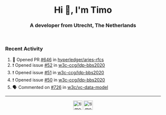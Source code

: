 <h1 align="center">Hi 👋, I'm Timo</h1>
<h3 align="center">A developer from Utrecht, The Netherlands</h3>
<br/>
<!-- https://github.com/rahuldkjain/github-profile-readme-generator --!>

<!--  <p align="left"><img src="https://github-readme-stats.vercel.app/api?username=timoglastra&show_icons=true&count_private=true&" alt="timoglastra" /></p> --!>

<!--
Github language stats
<p align="left"><img src="https://github-readme-stats.vercel.app/api/top-langs/?username=timoglastra&layout=compact" alt="timoglastra" /><p>
-->

<!-- Codestats language stats -->
<!-- <p align="left"><img src="https://codestats-readme.vercel.app/api/top-langs/?username=timoglastra&layout=compact&language_count=12" alt="timoglastra" /><p>    --!>
  
<h3>Recent Activity</h3>

<!--START_SECTION:activity-->
1. 💪 Opened PR [#646](https://github.com/hyperledger/aries-rfcs/pull/646) in [hyperledger/aries-rfcs](https://github.com/hyperledger/aries-rfcs)
2. ❗️ Opened issue [#52](https://github.com/w3c-ccg/ldp-bbs2020/issues/52) in [w3c-ccg/ldp-bbs2020](https://github.com/w3c-ccg/ldp-bbs2020)
3. ❗️ Opened issue [#51](https://github.com/w3c-ccg/ldp-bbs2020/issues/51) in [w3c-ccg/ldp-bbs2020](https://github.com/w3c-ccg/ldp-bbs2020)
4. ❗️ Opened issue [#50](https://github.com/w3c-ccg/ldp-bbs2020/issues/50) in [w3c-ccg/ldp-bbs2020](https://github.com/w3c-ccg/ldp-bbs2020)
5. 🗣 Commented on [#726](https://github.com/w3c/vc-data-model/issues/726) in [w3c/vc-data-model](https://github.com/w3c/vc-data-model)
<!--END_SECTION:activity-->

---

<p align="center">
<a href="https://twitter.com/timoglastra" target="blank"><img align="center" src="https://cdn.jsdelivr.net/npm/simple-icons@3.0.1/icons/twitter.svg" alt="timoglastra" height="30" width="30" /></a>
<a href="https://linkedin.com/in/timoglastra" target="blank"><img align="center" src="https://cdn.jsdelivr.net/npm/simple-icons@3.0.1/icons/linkedin.svg" alt="timoglastra" height="30" width="30" /></a>
</p>



